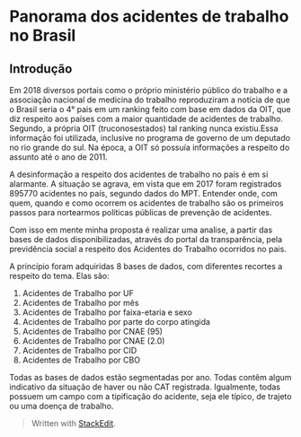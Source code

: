 # Panorama dos acidentes de trabalho no Brasil

## Introdução

Em 2018 diversos portais como o próprio ministério público do trabalho e a associação nacional de medicina do trabalho reproduziram a notícia de que o Brasil seria o 4° pais em um ranking feito com base em dados da OIT, que diz respeito aos países com a maior quantidade de acidentes de trabalho. Segundo, a própria OIT (truconosestados) tal ranking nunca existiu.Essa informação foi utilizada, inclusive no programa de governo de um deputado no rio grande do sul. Na época, a OIT só possuía informações a respeito do assunto até o ano de 2011.

A desinformação a respeito dos acidentes de trabalho no país é em si alarmante. A situação se agrava, em vista que em 2017 foram registrados 895770 acidentes no país, segundo dados do MPT. Entender onde, com quem, quando e como ocorrem os acidentes de trabalho são os primeiros passos para nortearmos políticas públicas de prevenção de acidentes.  
  
Com isso em mente minha proposta é realizar uma analise, a partir das bases de dados disponibilizadas, através do portal da transparência, pela previdência social a respeito dos Acidentes do Trabalho ocorridos no pais.  
  
A princípio foram adquiridas 8 bases de dados, com diferentes recortes a respeito do tema. Elas são:  
1. Acidentes de Trabalho por UF  
2. Acidentes de Trabalho por mês  
3. Acidentes de Trabalho por faixa-etaria e sexo  
4. Acidentes de Trabalho por parte do corpo atingida  
5. Acidentes de Trabalho por CNAE (95)  
6. Acidentes de Trabalho por CNAE (2.0)  
7. Acidentes de Trabalho por CID  
8. Acidentes de Trabalho por CBO  
  
Todas as bases de dados estão segmentadas por ano. Todas contêm algum indicativo da situação de haver ou não CAT registrada. Igualmente, todas possuem um campo com a tipificação do acidente, seja ele típico, de trajeto ou uma doença de trabalho.

> Written with [StackEdit](https://stackedit.io/).
<!--stackedit_data:
eyJoaXN0b3J5IjpbMTE1ODY1MDYxNiwyMjQ4MjUzODJdfQ==
-->